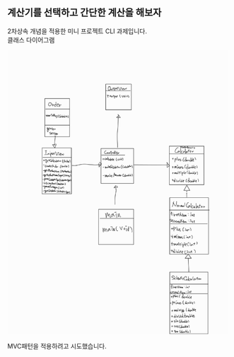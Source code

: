 ## **계산기를 선택하고 간단한 계산을 해보자** 

2차상속 개념을 적용한 미니 프로젝트 CLI 과제입니다.<br>
클래스 다이어그램

<img src="image/claas_diagram.jpg" width="500">

MVC패턴을 적용하려고 시도했습니다.